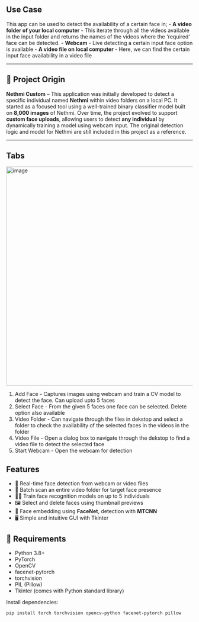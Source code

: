 ## Use Case
This app can be used to detect the availability of a certain face in;
          - **A video folder of your local computer** - This iterate through all the videos available in the input folder and returns the names of the videos where the 'required' face can be detected.
          - **Webcam** - Live detecting a certain input face option is available
          - **A video file on local computer** - Here, we can find the certain input face availability in a video file

---

## 🧬 Project Origin

**Nethmi Custom** – This application was initially developed to detect a specific individual named **Nethmi** within video folders on a local PC. It started as a focused tool using a well-trained binary classifier model built on **8,000 images** of Nethmi. Over time, the project evolved to support **custom face uploads**, allowing users to detect **any individual** by dynamically training a model using webcam input. The original detection logic and model for Nethmi are still included in this project as a reference.

---
## Tabs
<img width="592" alt="image" src="https://github.com/user-attachments/assets/c6f83bf9-93e2-4e6a-9b82-c66828e183d3" />

  1. Add Face - Captures images using webcam and train a CV model to detect the face. Can upload upto 5 faces
  2. Select Face -  From the given 5 faces one face can be selected. Delete option also available
  3. Video Folder - Can navigate through the files in dekstop and select a folder to check the availability of the selected faces in the videos in the folder
  4. Video File - Open a dialog box to navigate through the dekstop to find a video file to detect the selected face
  5. Start Webcam - Open the webcam for detection

## Features

- 🎥 Real-time face detection from webcam or video files
- 📁 Batch scan an entire video folder for target face presence
- 🧑‍💻 Train face recognition models on up to 5 individuals
- 🖼 Select and delete faces using thumbnail previews
- 🧠 Face embedding using **FaceNet**, detection with **MTCNN**
- 🖥 Simple and intuitive GUI with Tkinter

## 🧰 Requirements

- Python 3.8+
- PyTorch
- OpenCV
- facenet-pytorch
- torchvision
- PIL (Pillow)
- Tkinter (comes with Python standard library)

Install dependencies:

```bash
pip install torch torchvision opencv-python facenet-pytorch pillow
